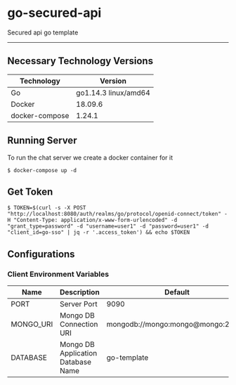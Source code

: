 # go-secured-api

Secured api go template

- - - - 

## Necessary Technology Versions

Technology  | Version
------------- | -------------
Go | go1.14.3 linux/amd64
Docker | 18.09.6
docker-compose | 1.24.1

## Running Server

To run the chat server we create a docker container for it

    $ docker-compose up -d

## Get Token

    $ TOKEN=$(curl -s -X POST "http://localhost:8080/auth/realms/go/protocol/openid-connect/token" -H "Content-Type: application/x-www-form-urlencoded" -d "grant_type=password" -d "username=user1" -d "password=user1" -d "client_id=go-sso" | jq -r '.access_token') && echo $TOKEN

## Configurations

### Client Environment Variables

| Name | Description | Default |
| ---- | ----------- | ------- |
| PORT | Server Port | 9090 |
| MONGO_URI | Mongo DB Connection URI | mongodb://mongo:mongo@mongo:27017 |
| DATABASE | Mongo DB Application Database Name | go-template |